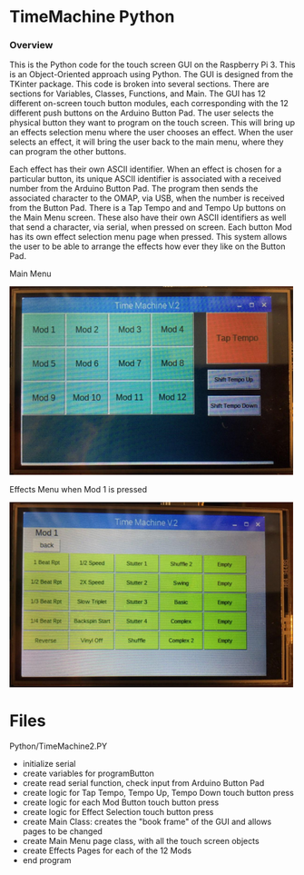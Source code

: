# TimeMachine Python

### Overview 
This is the Python code for the touch screen GUI on the Raspberry Pi 3. This is an Object-Oriented approach using Python. The GUI is designed from the TKinter package. This code is broken into several sections. There are sections for Variables, Classes, Functions, and Main. The GUI has 12 different on-screen touch button modules, each corresponding with the 12 different push buttons on the Arduino Button Pad. The user selects the physical button they want to program on the touch screen. This will bring up an effects selection menu where the user chooses an effect. When the user selects an effect, it will bring the user back to the main menu, where they can program the other buttons. 

Each effect has their own ASCII identifier. When an effect is chosen for a particular button, its unique ASCII identifier is associated with a received number from the Arduino Button Pad. The program then sends the associated character to the OMAP, via USB, when the number is received from the Button Pad. There is a Tap Tempo and and Tempo Up buttons on the Main Menu screen. These also have their own ASCII identifiers as well that send a character, via serial, when pressed on screen. Each button Mod has its own effect selection menu page when pressed. This system allows the user to be able to arrange the effects how ever they like on the Button Pad.  

Main Menu

<img src="images/Picture2.png" width="500">

Effects Menu when Mod 1 is pressed

<img src="images/Picture1.png" width="500">


# Files
Python/TimeMachine2.PY
- initialize serial
- create variables for programButton
- create read serial function, check input from Arduino Button Pad
- create logic for Tap Tempo, Tempo Up, Tempo Down touch button press
- create logic for each Mod Button touch button press
- create logic for Effect Selection  touch button press
- create Main Class: creates the "book frame" of the GUI and allows pages to be changed
- create Main Menu page class, with all the touch screen objects
- create Effects Pages for each of the 12 Mods
- end program 
